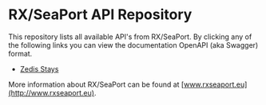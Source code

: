 # RX/SeaPort API Repository
This repository lists all available API's from RX/SeaPort. By clicking any of the following links you can view the documentation OpenAPI (aka Swagger) format.

* [Zedis Stays](https://rxseaport.github.io/?api/api=Stay)

More information about RX/SeaPort can be found at [www.rxseaport.eu](http://www.rxseaport.eu).
